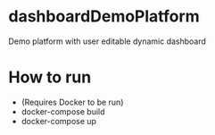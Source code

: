 # dashboardDemoPlatform
Demo platform with user editable dynamic dashboard 

# How to run
- (Requires Docker to be run)
- docker-compose build
- docker-compose up

